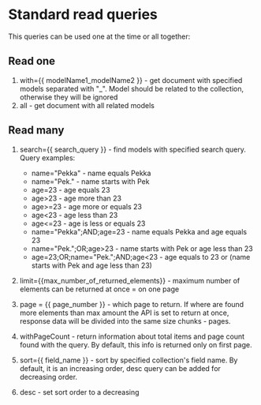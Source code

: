 # Standard read queries

This queries can be used one at the time or all together:

## Read one
1. with={{ modelName1_modelName2 }} - get document with specified models separated with "_". Model should be related to the collection, otherwise they will be ignored
2. all - get document with all related models

## Read many
1. search={{ search_query }} - find models with specified search query. Query examples:
    
    - name="Pekka" - name equals Pekka
    - name="Pek." - name starts with Pek
    - age=23 - age equals 23
    - age>23 - age more than 23
    - age>=23 - age more or equals 23
    - age<23 - age less than 23
    - age<=23 - age is less or equals 23
    - name="Pekka";AND;age=23 - name equals Pekka and age equals 23
    - name="Pek.";OR;age>23 - name starts with Pek or age less than 23
    - age=23;OR;name="Pek.";AND;age<23 - age equals to 23 or (name starts with Pek and age less than 23)

2. limit={{max_number_of_returned_elements}} - maximum number of elements can be returned at once = on one page
3. page = {{ page_number }} - which page to return. If where are found more elements than max amount the API is set to return at once, response data will be divided into the same size chunks - pages.
4. withPageCount - return information about total items and page count found with the query. By default, this info is returned only on first page.
5. sort={{ field_name }} - sort by specified collection's field name. By default, it is an increasing order, desc query can be added for decreasing order.
6. desc - set sort order to a decreasing
